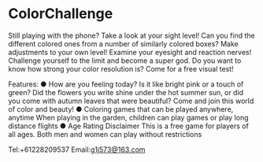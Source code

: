 # ColorChallenge
Still playing with the phone? Take a look at your sight level!
Can you find the different colored ones from a number of similarly colored boxes? Make adjustments to your own level! Examine your eyesight and reaction nerves! Challenge yourself to the limit and become a super god.
Do you want to know how strong your color resolution is? Come for a free visual test!

Features:
● How are you feeling today?
Is it like bright pink or a touch of green? Did the flowers you write shine under the hot summer sun, or did you come with autumn leaves that were beautiful? Come and join this world of color and beauty!
● Coloring games that can be played anywhere, anytime
When playing in the garden, children can play games or play long distance flights
● Age Rating Disclaimer
This is a free game for players of all ages. Both men and women can play without restrictions

Tel:+61228209537
Email:g1j573@163.com
